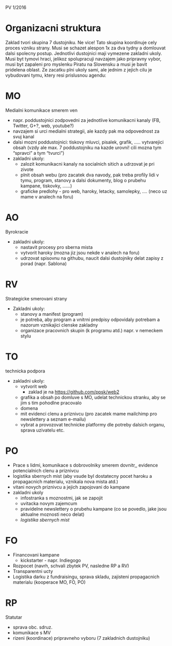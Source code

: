 PV 1/2016

Organizacni struktura
===
Zaklad tvori skupina 7 dustojniku. Ne vice! Tato skupina koordinuje cely proces vzniku strany. Musi se schazet alespon 1x za dva tydny a domlouvat dalsi spolecny postup.
Jednotlivi dustojnici maji vymezene zakladni ukoly. Musi byt tymovi hraci, jelikoz spolupracuji navzajem jako pripravny vybor, musi byt zapaleni pro myslenku Piratu na Slovensku a musi je bavit pridelena oblast. Ze zacatku plni ukoly sami, ale jednim z jejich cilu je vybudovani tymu, ktery resi prislusnou agendu:

MO
==
Medialni komunikace smerem ven
* napr. poddustojnici zodpovedni za jednotlive komunikacni kanaly (FB, Twitter, G+?, web, youtube?)
* navzajem si urci medialni strategii, ale kazdy pak ma odpovednost za svuj kanal
* dalsi mozni poddustojnici: tiskovy mluvci, pisalek, grafik, ..... vytvarejici obsah (vzdy ale max. 7 poddustojniku na kazde urovni! cili mozna tym “spravci” a tym “tvurci”)
* zakladni ukoly:
  * zalozit komunikacni kanaly na socialnich sitich a udrzovat je pri zivote
  * plnit obsah webu (pro zacatek dva navody, pak treba profily lidi v tymu, program, stanovy a dalsi dokumenty, blog o prubehu kampane, tiskovky, ...…)
  * graficke predlohy - pro web, haroky, letacky, samolepky, .... (neco uz mame v analech na foru)

AO
==
Byrokracie
* zakladni ukoly:
  * nastavit procesy pro sberna mista
  * vytvorit haroky (mozna jiz jsou nekde v analech na foru)
  * udrzovat spisovnu na githubu, naucit dalsi dustojniky delat zapisy z porad (napr. Sablona)

RV
==
Strategicke smerovani strany
* Zakladni ukoly:
  * stanovy a manifest (program)
  * je potreba, aby program a vnitrni predpisy odpovidaly potrebam a nazorum vznikajici clenske zakladny
  * organizace pracovnich skupin (k programu atd.) napr. v nemeckem stylu

TO
===
technicka podpora
  * zakladni ukoly:
    * vytvorit web
      * zaklad je na https://github.com/ppsk/web2
    * grafika a obsah po domluve s MO, udelat technickou stranku, aby se jim s tim pohodlne pracovalo
    * domena
    * mit evidenci clenu a priznivcu (pro zacatek mame mailchimp pro newslettery a seznam e-mailu)	
    * vybrat a provozovat technicke platformy dle potreby dalsich organu, sprava uzivatelu etc.

PO
===
  * Prace s lidmi, komunikace  s dobrovolniky smerem dovnitr,, evidence potencialnich clenu a priznivcu
  * logistika sbernych mist (aby vsude byl dostatecny pocet haroku a propagacnich materialu, vznikala nova mista atd.)
  * vitani novych priznivcu a jejich zapojovani do kampane
  * zakladni ukoly
    * infostranka s moznostmi, jak se zapojit
    * uvitacka novym zajemcum
    * pravidelne newslettery o prubehu kampane (co se povedlo, jake jsou aktualne moznosti neco delat)
    * *logistika sbernych mist*

FO
===
  * Financovani kampane
    * kickstarter - napr. Indiegogo
  * Rozpocet (navrh, schvali zbytek PV, nasledne RP a RV)
  * Transparentni ucty
  * Logistika darku z fundraisingu, sprava skladu, zajisteni propagacnich materialu (kooperace MO, FO, PO)

RP
===
Statutar
  * sprava obc. sdruz.
  * komunikace s MV
  * rizeni (koordinace) pripravneho vyboru (7 zakladnich dustojniku)
